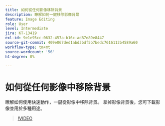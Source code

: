 ```yaml
---
title: 如何從任何影像移除背景
description: 瞭解如何一鍵移除影像背景
feature: Image Editing
role: User
level: Intermediate
jira: KT-13419
exl-id: 9e1e95cc-0632-457a-b16c-ad87e89e8447
source-git-commit: 409e067ded1abd3bdf5b7bedc7616112b4589a60
workflow-type: tm+mt
source-wordcount: '56'
ht-degree: 0%

---
```


# 如何從任何影像中移除背景

瞭解如何使用快速動作，一鍵從影像中移除背景。 拿掉影像背景後，您可下載影像並用於多種用途。

>[!VIDEO](https://video.tv.adobe.com/v/3420220?quality=12&learn=on&hidetitle=true)
